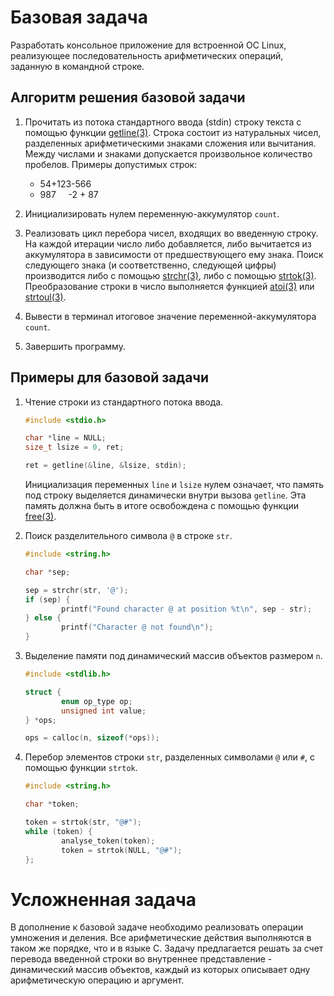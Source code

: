 
# Базовая задача

Разработать консольное приложение для встроенной ОС Linux, реализующее
последовательность арифметических операций, заданную в командной строке.

## Алгоритм решения базовой задачи

1. Прочитать из потока стандартного ввода (stdin) строку текста с помощью
   функции [getline(3)][1]. Строка состоит из натуральных чисел, разделенных
   арифметическими знаками сложения или вычитания. Между числами и знаками
   допускается произвольное количество пробелов. Примеры допустимых строк:

   - 54+123-566
   - 987 &nbsp;&nbsp;&nbsp; -2 + 87

2. Инициализировать нулем переменную-аккумулятор `count`.

3. Реализовать цикл перебора чисел, входящих во введенную строку. На каждой
   итерации число либо добавляется, либо вычитается из аккумулятора в
   зависимости от предшествующего ему знака. Поиск следующего знака
   (и соответственно, следующей цифры) производится либо с помощью
   [strchr(3)][2], либо с помощью [strtok(3)][3]. Преобразование строки в число
   выполняется функцией [atoi(3)][4] или [strtoul(3)][5].

4. Вывести в терминал итоговое значение переменной-аккумулятора `count`.

5. Завершить программу.

[1]: https://www.opennet.ru/man.shtml?topic=getline&category=3&russian=0
[2]: https://www.opennet.ru/man.shtml?topic=strchr&category=3&russian=0
[3]: https://www.opennet.ru/man.shtml?topic=strtok&category=3&russian=0
[4]: https://www.opennet.ru/man.shtml?topic=atoi&category=3&russian=0
[5]: https://www.opennet.ru/man.shtml?topic=strtoul&category=3&russian=0

## Примеры для базовой задачи

1. Чтение строки из стандартного потока ввода.

    ```c
    #include <stdio.h>

    char *line = NULL;
    size_t lsize = 0, ret;

    ret = getline(&line, &lsize, stdin);
    ```

   Инициализация переменных `line` и `lsize` нулем означает, что память
   под строку выделяется динамически внутри вызова `getline`. Эта память
   должна быть в итоге освобождена с помощью функции [free(3)][6].

2. Поиск разделительного символа `@` в строке `str`.

    ```c
    #include <string.h>

    char *sep;

    sep = strchr(str, '@');
    if (sep) {
            printf("Found character @ at position %t\n", sep - str);
    } else {
            printf("Character @ not found\n");
    }
    ```

3. Выделение памяти под динамический массив объектов размером `n`.

    ```c
    #include <stdlib.h>

    struct {
            enum op_type op;
            unsigned int value;
    } *ops;

    ops = calloc(n, sizeof(*ops));
    ```

4. Перебор элементов строки `str`, разделенных символами `@` или `#`,
   с помощью функции `strtok`.

    ```c
    #include <string.h>

    char *token;

    token = strtok(str, "@#");
    while (token) {
            analyse_token(token);
            token = strtok(NULL, "@#");
    };
    ```

[6]: https://www.opennet.ru/man.shtml?topic=free&category=3&russian=0

# Усложненная задача

В дополнение к базовой задаче необходимо реализовать операции умножения и
деления. Все арифметические действия выполняются в таком же порядке, что и в
языке C. Задачу предлагается решать за счет перевода введенной строки во
внутреннее представление - динамический массив объектов, каждый из которых
описывает одну арифметическую операцию и аргумент.
